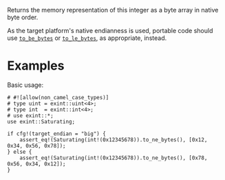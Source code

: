 Returns the memory representation of this integer as a byte array in native byte order.

As the target platform's native endianness is used, portable code should use
[`to_be_bytes`] or [`to_le_bytes`], as appropriate, instead.

[`to_be_bytes`]: Self::to_be_bytes
[`to_le_bytes`]: Self::to_le_bytes

# Examples

Basic usage:

```
# #![allow(non_camel_case_types)]
# type uint = exint::uint<4>;
# type int  = exint::int<4>;
# use exint::*;
use exint::Saturating;

if cfg!(target_endian = "big") {
    assert_eq!(Saturating(int!(0x12345678)).to_ne_bytes(), [0x12, 0x34, 0x56, 0x78]);
} else {
    assert_eq!(Saturating(int!(0x12345678)).to_ne_bytes(), [0x78, 0x56, 0x34, 0x12]);
}
```
